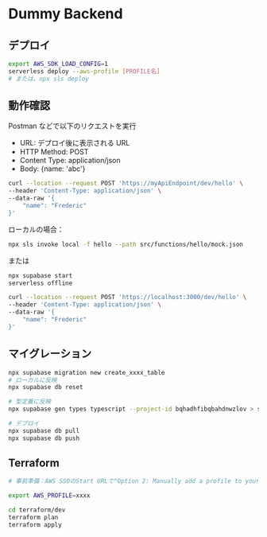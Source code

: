 # Dummy Backend

## デプロイ

```bash
export AWS_SDK_LOAD_CONFIG=1
serverless deploy --aws-profile [PROFILE名]
# または、npx sls deploy
```

## 動作確認

Postman などで以下のリクエストを実行

- URL: デプロイ後に表示される URL
- HTTP Method: POST
- Content Type: application/json
- Body: {name: 'abc'}

```bash
curl --location --request POST 'https://myApiEndpoint/dev/hello' \
--header 'Content-Type: application/json' \
--data-raw '{
    "name": "Frederic"
}'
```

ローカルの場合：

```bash
npx sls invoke local -f hello --path src/functions/hello/mock.json
```

または

```bash
npx supabase start
serverless offline

curl --location --request POST 'https://localhost:3000/dev/hello' \
--header 'Content-Type: application/json' \
--data-raw '{
    "name": "Frederic"
}'
```

## マイグレーション

```bash
npx supabase migration new create_xxxx_table
# ローカルに反映
npx supabase db reset

# 型定義に反映
npx supabase gen types typescript --project-id bqhadhfibqbahdnwzlov > src/lib/supabase/database.ts

# デプロイ
npx supabase db pull
npx supabase db push
```

## Terraform

```bash
# 事前準備：AWS SSOのStart URLで"Option 2: Manually add a profile to your AWS credentials file (Short-term credentials)"などを使用し、~/.aws/credentialsに一時的なprofileを作成。

export AWS_PROFILE=xxxx

cd terraform/dev
terraform plan
terraform apply
```
